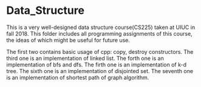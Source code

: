 # Data_Structure
This is a very well-designed data structure course(CS225) taken at UIUC in fall 2018.
This folder includes all programming assignments of this course, the ideas of which might be useful for future use.

The first two contains basic usage of cpp: copy, destroy constructors.
The third one is an implementation of linked list.
The forth one is an implementation of bfs and dfs.
The firth one is an implementation of k-d tree.
The sixth one is an implementation of disjointed set.
The seventh one is an implementation of shortest path of graph algorithm. 
